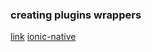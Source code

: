 ### creating plugins wrappers
[link](https://github.com/ionic-team/ionic-native/blob/master/DEVELOPER.md)
[ionic-native](https://github.com/ionic-team/ionic-native)
